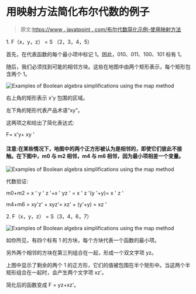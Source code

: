 # 用映射方法简化布尔代数的例子

> 原文:[https://www . javatpoint . com/布尔代数简化示例-使用映射方法](https://www.javatpoint.com/examples-of-boolean-algebra-simplifications-using-the-map-method)

1\. F（x，y，z） = S （2，3，4，5）

首先，在代表函数的每个最小项中标记 1。因此，010、011、100、101 标有 1。

随后，我们必须找到可能的相邻方块。这些在地图中由两个矩形表示，每个矩形包含两个 1。

![Examples of Boolean algebra simplifications using the map method](../Images/ef8d8eade6dcc7bdf3ee6ed1ad393afe.png)

右上角的矩形表示 x'y 包围的区域。

左下角的矩形代表产品术语“xy”。

这两项之和给出了简化表达式:

F= x'y+ xy '

#### 注意:在某些情况下，地图中的两个正方形被认为是相邻的，即使它们彼此不接触。在下图中，m0 与 m2 相邻，m4 与 m6 相邻，因为最小项相差一个变量。

![Examples of Boolean algebra simplifications using the map method](../Images/d4d1eaaf829cb0afecf5f628dcc21756.png)

代数验证:

m0+m2 = x ' y ' z '+x ' yz ' = x ' z '(y '+y)= x ' z '

m4+m6 = xy'z' + xyz'= xz' + (y'+y) = xz '

2\. F（x，y，z） = S（3，4，6，7）

![Examples of Boolean algebra simplifications using the map method](../Images/df130c2fc099477cd9ef6e29db3a8f64.png)

如你所见，有四个标有 1 的方块，每个方块代表一个函数的最小项。

另外两个相邻的方块在第三列组合在一起，形成一个双文字项 yz。

上图中显示了剩余的两个 1 的正方形，它们的值被包围在半个矩形中。当这两个半矩形组合在一起时，会产生两个文字项 xz’。

简化后的函数变成 F = yz+xz’。